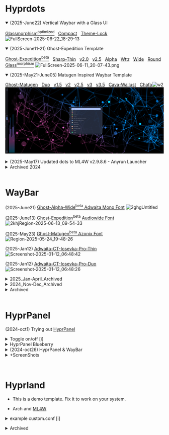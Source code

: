 # Hyprdots

<details open><summary>(2025-June22) Vertical Waybar with a Glass UI</summary>
<p>

[Glassmorphism<sup>optimized</sup>](https://github.com/j5onrf/dots/tree/main/waybar/May17-2025-Updates/themes/Ghostbar-Expedition/Ghost-Exp-Apha-Wttr/Alpha-Wide/Round/Glassmorphism) &nbsp; [Compact](https://github.com/j5onrf/dots/tree/main/waybar/May17-2025-Updates/themes/Ghostbar-Expedition/Ghost-Exp-Apha-Wttr/Alpha-Wide/Round/Glassmorphism/Compact) &nbsp; [Theme-Lock](https://github.com/j5onrf/dots/blob/main/waybar/May17-2025-Updates/themes/Ghostbar-Expedition/Ghost-Exp-Apha-Wttr/Alpha-Wide/Round/Glassmorphism/turn-off-matugen.sh/README.md)
![FullScreen-2025-06-22_18-29-13](https://github.com/user-attachments/assets/920115b3-c3bd-469c-a59f-00d6a28189b4)



</details>

<details open><summary>(2025-June11-21) Ghost-Expedition Template</summary>
<p>
 
[Ghost-Expedition<sup>beta</sup>](https://github.com/j5onrf/dots/tree/main/waybar/May17-2025-Updates/themes/Ghostbar-Expedition) &nbsp; [Sharp-Thin](https://github.com/j5onrf/dots/tree/main/waybar/May17-2025-Updates/themes/Ghostbar-Expedition/Ghost-Expedition-Thin) &nbsp; [v2.0](https://github.com/j5onrf/dots/tree/main/waybar/May17-2025-Updates/themes/Ghostbar-Expedition/Ghost-Exp-Thin-Min-v2.0) &nbsp; [v2.5](https://github.com/j5onrf/dots/tree/main/waybar/May17-2025-Updates/themes/Ghostbar-Expedition/Ghost-Exp-Thin-Min-v2.5) &nbsp; [Alpha](https://github.com/j5onrf/dots/tree/main/waybar/May17-2025-Updates/themes/Ghostbar-Expedition/Ghost-Exp-Alpha) &nbsp; [Wttr](https://github.com/j5onrf/dots/tree/main/waybar/May17-2025-Updates/themes/Ghostbar-Expedition/Ghost-Exp-Apha-Wttr) &nbsp; [Wide](https://github.com/j5onrf/dots/tree/main/waybar/May17-2025-Updates/themes/Ghostbar-Expedition/Ghost-Exp-Apha-Wttr/Alpha-Wide) &nbsp; [Round](https://github.com/j5onrf/dots/tree/main/waybar/May17-2025-Updates/themes/Ghostbar-Expedition/Ghost-Exp-Apha-Wttr/Alpha-Wide/Round) &nbsp; [Glass<sup>morphism</sup>](https://github.com/j5onrf/dots/tree/main/waybar/May17-2025-Updates/themes/Ghostbar-Expedition/Ghost-Exp-Apha-Wttr/Alpha-Wide/Round/Glassmorphism) 
![FullScreen-2025-06-11_20-07-43.png](https://raw.githubusercontent.com/j5onrf/dots/refs/heads/main/waybar/May17-2025-Updates/themes/Ghostbar-Expedition/FullScreen-2025-06-11_20-07-43.png#_uDarkdata-hpc=true&class=Box-sc-g0xbh4-0+fzFXnm)

</details>

<details open><summary>(2025-May21-June05) Matugen Inspired Waybar Template</summary>
<p>

[Ghost-Matugen](https://github.com/j5onrf/dots/tree/main/waybar/May17-2025-Updates/themes/Ghost-Modern-Matugen) &nbsp; [Duo](https://github.com/j5onrf/dots/tree/main/waybar/May17-2025-Updates/themes/Ghost-Modern-Matugen/Duotone) &nbsp; [v1.5](https://github.com/j5onrf/dots/tree/main/waybar/May17-2025-Updates/themes/Ghost-Modern-Matugen/%20%20%20%20v1.5) &nbsp; [v2](https://github.com/j5onrf/dots/tree/main/waybar/May17-2025-Updates/themes/Ghost-Modern-Matugen/v2) &nbsp; [v2.5](https://github.com/j5onrf/dots/tree/main/waybar/May17-2025-Updates/themes/Ghost-Modern-Matugen/v2.5) &nbsp; [v3](https://github.com/j5onrf/dots/tree/main/waybar/May17-2025-Updates/themes/Ghost-Modern-Matugen/v3) &nbsp; [v3.5](https://github.com/j5onrf/dots/tree/main/waybar/May17-2025-Updates/themes/Ghost-Modern-Matugen/v3.5) &nbsp; [Cava-Wallust](https://github.com/j5onrf/dots/tree/main/waybar/May17-2025-Updates/themes/Ghost-Modern-Matugen/Cava-Matugen)  &nbsp; [Chafa](https://github.com/j5onrf/dots/tree/main/waybar/May17-2025-Updates/themes/Ghost-Modern-Matugen/FastFetch/chafa)<img src="https://github.com/user-attachments/assets/9d4f4609-409d-4225-982f-94ab30bb8f5b" width="100" alt="w2">
![FullScreen-2025-05-21_14-32-31](https://raw.githubusercontent.com/j5onrf/dots/refs/heads/main/waybar/May17-2025-Updates/themes/Ghost-Modern-Matugen/FullScreen-2025-05-25_10-37-22.png#_uDarkdata-hpc=true&class=Box-sc-g0xbh4-0+fzFXnm)

</details>

<details><summary>(2025-May17) Updated dots to ML4W v2.9.8.6 - Anyrun Launcher</summary> 
<p>
 
[Dotfile-Updates](https://github.com/j5onrf/dots/tree/main/waybar/May17-2025-Updates) 
![FullScreen-2025-05-17_12-09-51.png](https://github.com/j5onrf/dots/blob/main/waybar/May17-2025-Updates/FullScreen-2025-05-17_12-09-51.png)
<br><br>
[Current-Rofi](https://github.com/j5onrf/dots/tree/main/waybar/May17-2025-Updates/Current_Rofi) 
![FullScreen-2025-05-17_rofi.png](https://github.com/j5onrf/dots/blob/main/waybar/May17-2025-Updates/Current_Rofi/FullScreen-2025-05-17_18-08-49.png)

</details>

<details><summary>Archived 2024</summary>
<p>

<details><summary>(2025-Jan29) Opensource Deepseek 🐋</summary> 
<p>
 
[Adwaita-CT-Iosevka-Pro-Thin<sup>*</sup>]([https://github.com/j5onrf/dots/tree/main/waybar/Ghost](https://github.com/j5onrf/dots/tree/main/waybar/EverforestV-Sidebar/Final-Release/workspaces%23rw/Color%20Schemes%20and%20Themes/Adwaita-Dark-Clock-Top/Updated_Version-2/Font%20Awesome%206%20Pro/Adwaita-CT-Iosevka-Pro-Thin)) 
![Screenshot-2025-01-29_14:04:08](https://raw.githubusercontent.com/j5onrf/dots/refs/heads/main/waybar/EverforestV-Sidebar/Final-Release/workspaces%23rw/Color%20Schemes%20and%20Themes/Adwaita-Dark-Clock-Top/Updated_Version-2/Font%20Awesome%206%20Pro/Adwaita-CT-Iosevka-Pro-Thin/Screenshot-2025-01-29_15%3A29%3A59.png)

</details>

<details><summary>(2025-Jan16) Ghost-Modern 👻</summary> 
<p>
 
[Ghost-Modern-White<sup>wip</sup>](https://github.com/j5onrf/dots/tree/main/waybar/Ghost) &nbsp; [Ghost-Modern<sup>wip</sup>](https://github.com/j5onrf/dots/tree/main/waybar/Ghost) 
![Screenshot-2025-01-17_14:04:08](https://raw.githubusercontent.com/j5onrf/dots/refs/heads/main/waybar/EverforestV-Sidebar/Final-Release/workspaces%23rw/Color%20Schemes%20and%20Themes/Adwaita-Dark-Clock-Top/Updated_Version-2/Font%20Awesome%206%20Pro/Adwaita-CT-Iosevka-Pro-Thin/Thin-Version-Three/Blk%26Red-v2/Ghost-red-v1/Ghost-Modern/Screenshot-2025-01-16_20%3A33%3A53.png)

</details>

<details><summary>(2025-Jan12) Font Awesome 6 Pro Thin :construction_worker:</summary> 
<p>

[Font Awesome 6 Pro Thin-3<sup>beta</sup>](https://github.com/j5onrf/dots/tree/main/waybar/EverforestV-Sidebar/Final-Release/workspaces%23rw/Color%20Schemes%20and%20Themes/Adwaita-Dark-Clock-Top/Updated_Version-2/Font%20Awesome%206%20Pro/Adwaita-CT-Iosevka-Pro-Thin/Thin-Version-Three)  &nbsp; 
 [Ghost<sup>beta</sup>](https://github.com/j5onrf/dots/tree/main/waybar/Ghost/Ghost)
![Screenshot-2025-01-16_14:04:08](https://github.com/user-attachments/assets/d87f28b6-94ff-4ac9-9d9b-e5c53ce0b3a9)
> border-radius: 0.2em = Modern, 0.4em = Round, 2em = Circle | size 24px - 34px tested

</details>

<details><summary>(2025-Jan05) Font Awesome 6 Pro :construction_worker:</summary> 
<p>

[Font Awesome 6 Pro<sup>beta</sup>](https://github.com/j5onrf/dots/tree/main/waybar/EverforestV-Sidebar/Final-Release/workspaces%23rw/Color%20Schemes%20and%20Themes/Adwaita-Dark-Clock-Top/Updated_Version-2/Font%20Awesome%206%20Pro)
![Screenshot-2025-01-05_13:02:22](https://github.com/user-attachments/assets/2a253afc-1cc0-412c-8ad6-b44fef31f33e)

</details>

<details><summary>(2025-Jan03) Adwaita-Iosevka-CT</summary> 
<p>

[style-Iosevka](https://github.com/j5onrf/dots/tree/main/waybar/EverforestV-Sidebar/Final-Release/workspaces%23rw/Color%20Schemes%20and%20Themes/Adwaita-Dark-Clock-Top/Updated_Version-2/Use-Any-Font/style-Iosevka)
![Screenshot-2025-01-03_17:51:58](https://github.com/user-attachments/assets/f9d850e5-e682-4599-b986-3066a2e14342)

</details>

<details><summary>(2024-Dec31) Weather Script <sup>curl wttr.in</sup></summary> 
<p>

['curl wttr.in' Kitty-Float-Script](https://github.com/j5onrf/dots/blob/main/scripts/weather-curl-wttr.in/Screenshot-2025-01-08_14%3A48%3A19.png)

</details>

<details><summary>(2024-Dec30) Adwaita-Dark-CT Updated_Version-2</summary> 
<p>

Adwaita-Dark-Clock-Top  [Updated_Version-2](https://github.com/j5onrf/dots/tree/main/waybar/EverforestV-Sidebar/Final-Release/workspaces%23rw/Color%20Schemes%20and%20Themes/Adwaita-Dark-Clock-Top/Updated_Version-2)
![Screenshot-2024-12-24_15:52:53](https://raw.githubusercontent.com/j5onrf/dots/refs/heads/main/waybar/EverforestV-Sidebar/Final-Release/workspaces%23rw/Color%20Schemes%20and%20Themes/Adwaita-Dark-Clock-Top/Updated_Version-2/Screenshot-2024-12-30_09%3A25%3A13.png)
[Pywal-Rofi-Dock-2](https://github.com/j5onrf/dots/tree/main/rofi/Rofi-Dock-2/Adwaita-Dark/Pywal-Version-HYDE-ML4W)
![Screenshot-2024-12-26_15:52:53](https://raw.githubusercontent.com/j5onrf/dots/refs/heads/main/waybar/EverforestV-Sidebar/Final-Release/workspaces%23rw/Color%20Schemes%20and%20Themes/Adwaita-Dark-Clock-Top/Updated_Version-2/Screenshot-2024-12-29_19%3A01%3A25.png)

</details>

<details><summary>(2024-Dec24) Adwaita-Dark-CT</summary> 
<p>

[Adwaita-Dark-Clock-Top](https://github.com/j5onrf/dots/tree/main/waybar/EverforestV-Sidebar/Final-Release/workspaces%23rw/Color%20Schemes%20and%20Themes/Adwaita-Dark-Clock-Top) 
![Screenshot-2024-12-24_15:52:53](https://raw.githubusercontent.com/j5onrf/dots/refs/heads/main/waybar/EverforestV-Sidebar/Final-Release/workspaces%23rw/Color%20Schemes%20and%20Themes/Adwaita-Dark-Clock-Top/Screenshot-2024-12-24_14%3A51%3A22.png)
[Adwaita-Dark-Rofi-Dock-2](https://github.com/j5onrf/dots/tree/main/rofi/Rofi-Dock-2/Adwaita-Dark) 
![Screenshot-2024-12-26_15:52:53](https://raw.githubusercontent.com/j5onrf/dots/refs/heads/main/rofi/Rofi-Dock-2/Adwaita-Dark/Screenshot-2024-12-26_19%3A44%3A26.png)

</details>

<details><summary>(2024-Dec18) Blueberry🫐<sup>2</sup></summary> 
<p>
  
[Blueberry-3](https://github.com/j5onrf/dots/tree/main/waybar/EverforestV-Sidebar/Final-Release/workspaces%23rw/Color%20Schemes%20and%20Themes/BlueBerry-RW/Blueberry-3-RW) 
![Screenshot-2024-12-18_16:27:27](https://github.com/user-attachments/assets/7bfc6a6f-c564-466b-a556-3d1c5050bf10)

[Blueberry-Clock-Top](https://github.com/j5onrf/dots/tree/main/waybar/EverforestV-Sidebar/Final-Release/workspaces%23rw/Color%20Schemes%20and%20Themes/BlueBerry-RW/Blueberry-RW-Clock-Top)
![Screenshot-2024-12-18_16:17:59](https://github.com/user-attachments/assets/c9ea25a3-8b6f-4c58-b523-8f05fafc1ffc)

</details>

<details><summary>(2024-Dec08) Catppuccin-Mocha🐈‍⬛ Rofi</summary> 
<p>

[Icons-Only-Dock-Catppuccin-Mocha.rasi](https://github.com/j5onrf/dots/tree/main/rofi/Icons-only-rofi-catppuchin-mocha/Version-Two)  (updated-12-12) &nbsp; Centered Workspaces# + Proton Calendar PWA
![Screenshot-2024-12-12_18:09:11](https://github.com/user-attachments/assets/9b7bcc88-b133-40cd-8eb2-f03282b29cca)
![Screenshot-2024-12-12_18:30:10](https://github.com/user-attachments/assets/b18d0c17-ac13-44b6-a299-f16a22d5229f)
</details>

<details><summary>(2024-Nov18) Nord🛡️ᛉᛟ Rofi</summary> 
<p>

[Version<sup>3</sup>](https://github.com/j5onrf/dots/tree/main/rofi/Nord/Harmonized%20Rofi%20Config%20for%20NordV-Sidebar/More-Styles/Version-3) (Nov-21-2024) &nbsp; [Icons Only Beta](https://github.com/j5onrf/dots/tree/main/rofi/Nord/Harmonized%20Rofi%20Config%20for%20NordV-Sidebar/More-Styles/Version-3/More-Styles) (Nov-23-2024)
![Screenshot-v3](https://github.com/user-attachments/assets/789cf25a-6a70-4c6d-a397-05aee67ecdb8)
![Screenshot-2024-11-23_13:54:58](https://raw.githubusercontent.com/j5onrf/dots/refs/heads/main/rofi/Nord/Harmonized%20Rofi%20Config%20for%20NordV-Sidebar/More-Styles/Version-3/More-Styles/Screenshot-2024-11-24_09%3A23%3A49.png)
</details>

<details><summary>(2024-Nov17) Nord🛡️ᛉᛟ SideBar</summary>
<p>
  
[ColorScheme](https://github.com/j5onrf/dots/tree/main/waybar/EverforestV-Sidebar/Final-Release) &nbsp; [Wall](https://github.com/j5onrf/walls/tree/main/Nord) 
![](https://raw.githubusercontent.com/j5onrf/dots/refs/heads/main/waybar/EverforestV-Sidebar/Final-Release/Color%20Schemes%20and%20Themes/NordVivid/Screenshot-2024-11-17_11%3A46%3A18.png)
![Screenshot-2024-11-18_13:20:39](https://github.com/user-attachments/assets/3c36599f-6827-4620-9212-f3df63e1007c)
</details>

<details><summary>(2024-Nov01) Everforest🌿 Rofi</summary>
<p>
  
[everforest.rasi](https://github.com/j5onrf/dots/tree/main/rofi/EverForest%20Rofi) &nbsp; [walls](https://github.com/j5onrf/walls/tree/main/EverForest/EverForest_Arch) 
![Screenshot-2024-11-01_23:56:26](https://github.com/user-attachments/assets/c02e5d51-7335-493a-bc13-623e78e70884)
</details>

<details><summary>(2024-oct31) Everforest-S🌿 colorscheme</summary>
<p>

![Screenshot-2024-10-31_16:32:25](https://github.com/user-attachments/assets/4c1015e5-00d2-464b-acdd-480ff516b1dd)

</details>

<details><summary>(2024-oct30) Blueberry-S🫐 Optional workspaces#rw</summary>
<p>

[workspaces#rw](https://github.com/j5onrf/dots/tree/main/waybar/Min-Blueberry/Sidebar/Alpha-release/workspaces%23rw)
![Screenshot-2024-10-30_15:16:53](https://github.com/user-attachments/assets/f83a791b-93d6-4fb8-b06b-da27ba1d2a3d)

</details>

<details><summary>(2024-oct29) Blueberry-S🫐 Optional 2nd button style</summary>
<p>

Optional [2nd button style](https://github.com/j5onrf/dots/tree/main/waybar/Min-Blueberry/Sidebar/Alpha-release/Button-Style-2)
![Screenshot-2024-10-29_19:23:06](https://github.com/user-attachments/assets/b8109956-689d-4ca7-b20b-426421163b08)

</details>

<details><summary>(2024-oct28) Blueberry-S🫐 workflow & gtk 47</summary>
<p>

![Screenshot-2024-10-28_21:28:43](https://github.com/user-attachments/assets/879c4de9-4d82-42ee-9504-a54a3743443d)

</details>

<details><summary>(2024-oct31) Blueberry🫐 Rofi</summary>
<p>
 
[quick-simple-blueberry-rofi](https://github.com/j5onrf/dots/tree/main/rofi/Blueberry%20Rofi) 
Use [Rofi-Launcher](https://github.com/j5onrf/dots/tree/main/rofi/Rofi-Launcher) to have multi rofi

</details>

<details><summary>+ScreenShots</summary>
<p>

Hyprland [Screenshot Archive](https://github.com/j5onrf/dots/blob/main/waybar/Screenshot%20Archive/Screenshots.md)
```diff
https://github.com/j5onrf/dots/blob/main/waybar/Screenshot%20Archive/Screenshots.md
```

</p>
</details>
</details>
</details>
</details>
</details>
</details>
</details>
</details>
</details>
<br>

# WayBar

(2025-June21) [Ghost-Alpha-Wide<sup>beta</sup> Adwaita Mono Font](https://github.com/j5onrf/dots/tree/main/waybar/May17-2025-Updates/themes/Ghostbar-Expedition/Ghost-Exp-Apha-Wttr/Alpha-Wide) 
![2ghgUntitled](https://github.com/user-attachments/assets/b113af19-e5d2-4894-997f-c04f5878d97a)

(2025-June13) [Ghost-Expedition<sup>beta</sup> Audiowide Font](https://github.com/j5onrf/dots/tree/main/waybar/May17-2025-Updates/themes/Ghostbar-Expedition) 
![2khjRegion-2025-06-13_09-54-33](https://github.com/user-attachments/assets/fed4ac1e-1072-49bc-9faa-dcdbe5a836e5)

(2025-May23) [Ghost-Matugen<sup>beta</sup> Azonix Font](https://github.com/j5onrf/dots/tree/main/waybar/May17-2025-Updates/themes/Ghost-Modern-Matugen) 
![Region-2025-05-24_19-48-26](https://github.com/user-attachments/assets/ea7651fa-4014-41c8-9b5f-cff26bd6f868) 

(2025-Jan12) [Adwaita-CT-Iosevka-Pro-Thin](https://github.com/j5onrf/dots/tree/main/waybar/EverforestV-Sidebar/Final-Release/workspaces%23rw/Color%20Schemes%20and%20Themes/Adwaita-Dark-Clock-Top/Updated_Version-2/Font%20Awesome%206%20Pro/Adwaita-CT-Iosevka-Pro-Thin)
![Screenshot-2025-01-12_06:48:42](https://github.com/user-attachments/assets/d0104364-df84-4b22-b3a2-1e752c232ae0)

(2025-Jan12) [Adwaita-CT-Iosevka-Pro-Duo](https://github.com/j5onrf/dots/tree/main/waybar/EverforestV-Sidebar/Final-Release/workspaces%23rw/Color%20Schemes%20and%20Themes/Adwaita-Dark-Clock-Top/Updated_Version-2/Font%20Awesome%206%20Pro/Adwaita-CT-Iosevka-Pro-Duo)
![Screenshot-2025-01-12_06:48:26](https://github.com/user-attachments/assets/6fd773e0-98b4-463c-a8d2-369a34be8ef7)

<details><summary>2025_Jan-April_Archived</summary>
<p>

(2025-Jan16) [Ghost-Modern<sup>beta</sup>](https://github.com/j5onrf/dots/tree/main/waybar/Ghost) 
![Ghost-Modern-White](https://github.com/user-attachments/assets/c59f6e18-dfe8-45b0-9961-097e4a36023a)
![Ghost-Modern](https://github.com/user-attachments/assets/f0d0f629-cbd7-4c3e-a762-67666a99905e)

(2025-Jan14) [Ghost<sup>beta</sup>](https://github.com/j5onrf/dots/tree/main/waybar/Ghost/Ghost) 
![Screenshot-2025-01-14_12:55:34](https://github.com/user-attachments/assets/f83d002f-18fb-4fe7-a09a-847552182d7e)

(2025-Jan12) [Blk&Wht-CT-Iosevka-Pro-Thin-3<sup>beta</sup>](https://github.com/j5onrf/dots/tree/main/waybar/EverforestV-Sidebar/Final-Release/workspaces%23rw/Color%20Schemes%20and%20Themes/Adwaita-Dark-Clock-Top/Updated_Version-2/Font%20Awesome%206%20Pro/Adwaita-CT-Iosevka-Pro-Thin/Thin-Version-Three/Blk%26White-No-Red) <sup>discontinued</sup>
![Screenshot-2025-01-12_06:42:42](https://github.com/user-attachments/assets/f3a41655-e95b-46be-81ee-709b27051435)
</details>

<details><summary>2024_Nov-Dec_Archived</summary>
<p>

(2024-Dec14) [Blueberry<sup>2</sup>](https://github.com/j5onrf/dots/tree/main/waybar/EverforestV-Sidebar/Final-Release/workspaces%23rw/Color%20Schemes%20and%20Themes/BlueBerry-RW) 
![BlueBerry-top3](https://github.com/user-attachments/assets/3c4e2df1-dc45-4290-a3f9-051c347bb9bf)

(2024-Dec06) [Catppuccin-Mocha #RW](https://github.com/j5onrf/dots/tree/main/waybar/EverforestV-Sidebar/Final-Release/workspaces%23rw/Color%20Schemes%20and%20Themes) (updated-12-10)
![catpp2](https://github.com/user-attachments/assets/bd6b609b-2bc3-4129-a9a3-7f010bb26eb6)

(2024-Dec06) [Gruvbox-Dark #RW](https://github.com/j5onrf/dots/tree/main/waybar/EverforestV-Sidebar/Final-Release/workspaces%23rw/Color%20Schemes%20and%20Themes) (updated-12-10)
![gruv3](https://github.com/user-attachments/assets/f3e42031-712e-4c79-b997-6533fe8eaa50)

(2024-Dec05) [Material-Design-Dark #RW](https://github.com/j5onrf/dots/tree/main/waybar/EverforestV-Sidebar/Final-Release/workspaces%23rw/Color%20Schemes%20and%20Themes) (updated-12-10)
![mdd](https://github.com/user-attachments/assets/37673f12-8a86-4a80-a3a3-65d6ebe19928)

(2024-nov17) NordV-Sidebar [Dots](https://github.com/j5onrf/dots/tree/main/waybar/EverforestV-Sidebar/Final-Release)
![nord-shot](https://github.com/user-attachments/assets/ec814964-33dc-4407-bf6f-9d04889acf71)

(2024-nov10) EverforestV-Sidebar [Final-Release Dots](https://github.com/j5onrf/dots/tree/main/waybar/EverforestV-Sidebar/Final-Release)
![Unsaved Image 11](https://github.com/user-attachments/assets/7d8ef481-b053-495e-97fa-69d83d35a29d)
</details>

<details><summary>Archived</summary>
<p>

(2024-nov03) EverforestV-Sidebar(updated-11-06)
![EverforestV-Sidebar-Minwidth2](https://github.com/user-attachments/assets/5eba6fd5-8aad-4052-9d96-28e843239414)
(2024-nov02) Everforest-S (updates-11-02)
![Sidebar_EF_02](https://github.com/user-attachments/assets/8b169fd0-27a2-46ce-a0e5-f6fc8c2bf9ef)
(2024-oct25) Blueberry-S [dots sidebar](https://github.com/j5onrf/dots/tree/main/waybar/Min-Blueberry/Sidebar) (updates-10-30)
![Screenshot-2024-10-26_09:30:052](https://github.com/user-attachments/assets/134ddb7a-edbe-420d-be89-5cf93cfdcb1e)
(2024-oct23) Blueberry [dots](https://github.com/j5onrf/dots/tree/main/waybar/Min-Blueberry)
![Screenshot-2024-10-22_18:10:23](https://github.com/user-attachments/assets/1678306d-1d1b-4a26-8fc8-e595b041e62b)
![Screenshot-2024-10-23_11:08:38](https://github.com/user-attachments/assets/aec7baec-f876-4df5-979d-0e32bb479380)
onedark-pixel
![Screenshot-2024-10-14_06:48:44](https://github.com/user-attachments/assets/29332da7-133b-427d-9d94-b57c46a039dd)
everforest
![Screenshot-2024-10-16_14:28:16](https://github.com/user-attachments/assets/4b1fb625-b818-4f1b-97ee-dc3dbd0c34ed)
gruv
![Screenshot-2024-10-16_17:23:34](https://github.com/user-attachments/assets/e3832c87-3ed8-4bd0-9fe1-2258e80290f4)

<details><summary>Archived</summary>
<p>

(2024-oct14) Min-Hyprtidy [dots](https://github.com/j5onrf/dots/tree/main/waybar/Min-Hyprtidy)
![Screenshot-2024-10-14_15:13:50](https://github.com/user-attachments/assets/48a256de-b979-49d9-8912-c2c4be1d33d0)

(2024-oct9) Min-Hyprclean 
![Screenshot-2024-10-09_08:59:42](https://github.com/user-attachments/assets/68e0ae88-b51d-46d4-8040-39a87f8578f4)

(2024-sep29) Min-Hyprnome 
![Screenshot-2024-09-28_14:16:32](https://github.com/user-attachments/assets/1a9a744f-90b9-4a2e-9f90-a4d97d31be1f)

(2024-sep28) Min-Modern<sup>2</sup>
![Screenshot-2024-09-27_12:39:19](https://github.com/user-attachments/assets/b73806fb-602b-4812-b628-77883e80a278)
![Screenshot-2024-09-28_10:11:39](https://github.com/user-attachments/assets/47f2df57-cc1e-481b-9384-58412e8c3af7)

(2024-sep25) Min-Modern 
![Screenshot-2024-09-25_11:57:23](https://github.com/user-attachments/assets/d4c37518-fe92-4841-84c0-51f421986f61)

(2024-sep22) Min-Monstr 
![Screenshot-2024-09-21_10:38:37](https://github.com/user-attachments/assets/a7af54b7-3288-4c38-8272-f217c2a3921d)
![Screenshot-2024-09-22_17:16:32](https://github.com/user-attachments/assets/2d673ff2-6801-4b40-a18b-cd171a85e8f9)

<details><summary>Archived sep2024</summary>
<p>
  
[ml4w-min-j5][rubik-font] (2024-sep) [dots-released](https://github.com/j5onrf/dots/tree/main/waybar/ml4w-min-j5)
![Screenshot-2024-09-13_08:04:12](https://github.com/user-attachments/assets/f48a4b73-7ac4-41b3-8639-388769214b29)
[gnome-extension-power]
![Screenshot-2024-09-14_07:49:163](https://github.com/user-attachments/assets/8b03d066-3c46-41dc-84d5-7b119fd36071)
[minimal-plus-function][group-sliders]
![minimal-plus-function](https://github.com/user-attachments/assets/4a129265-c715-4909-a86a-911fa3adcf10)
["hyprland/workspaces#rw" icons rewrite from] [Jakoolit dots](https://github.com/j5onrf/dots/tree/main/waybar/hyprland/workspaces%23rw%20icons%20rewrite%20from%20Jakoolit%20dots)
![Screenshot-2024-09-09_11:20:01](https://github.com/user-attachments/assets/54fa7009-d4e5-4306-845e-66c29e5c5067)

</p>
</details>
</details>
</details>
<br>

# HyprPanel

(2024-oct1) Trying out [HyprPanel](https://www.reddit.com/r/unixporn/comments/1frzwbx/hyprland_hyprpanel_w_25_new_themes_20_prebuilt/#lightbox)

<details><summary>Toggle on/off [i]</summary>
<p>

```
bind = $mainMod, H, exec, agsv1 -t bar-0 # Toggle Hyprpanel
bind = $mainMod, C, exec, ~/.config/waybar/toggle.sh # Toggle WayBar
```

</p>

</details>

<details><summary>HyprPanel Blueberry</summary> 
<p>

(2024-oct27) Blueberry [HyprPanel <sup>theme</sup>](https://github.com/j5onrf/dots/tree/main/HyprPanel) & [Wallpapers](https://github.com/j5onrf/walls/tree/main/Blueberry/Blueberry-Arch-Blur)
![Screenshot-2024-10-27_13:17:04](https://github.com/user-attachments/assets/5f92cc50-62c7-46c3-ac23-81b716305b8c)

</details>

<details><summary>(2024-oct26) HyprPanel & WayBar</summary> 
  
![Screenshot-2024-10-27_18:21:11](https://github.com/user-attachments/assets/851678ef-a440-469e-b485-867240ebf268)

<p>

</details>

<details><summary>+ScreenShots</summary>
<p>

(2024-oct27) HyprPanel & WayBar
![Screenshot-2024-10-27_16:35:55](https://github.com/user-attachments/assets/f0cdebe9-56e6-4e46-b400-a07b801838e0)

<details><summary>+ScreenShots</summary>
<p>
  
HyprPanel & Waybar [Screenshot Archive](https://github.com/j5onrf/dots/blob/main/waybar/Screenshot%20Archive%202/Screenshots2.md)
```diff
https://github.com/j5onrf/dots/blob/main/waybar/Screenshot%20Archive%202/Screenshots2.md
```
</details>
</details>
</details>
</details>
</details>
</details></p>
<br>


# Hyprland

  - This is a demo template. Fix it to work on your system.

  - Arch and [ML4W](https://github.com/mylinuxforwork/dotfiles)

 <details><summary>example custom.conf [i]</summary>
<p>
  
```
# Updated May 17, 2025

# Waybar
bind = $mainMod, W, exec,  ~/.config/waybar/launch.sh # Relaunch Waybar
bind = $mainMod, C, exec, ~/.config/waybar/toggle.sh # Toggle waybar

# terminals
bind = $mainMod, S, exec, kitty # Open the terminal
bind = $mainMod, D, exec, alacritty # Open the terminal

# Rofi
bind = $mainMod, R, exec, zsh "$HOME/.config/rofi/bin/launcher"
# bind = $mainMod, R, exec, pkill rofi || rofi -show drun -replace -i

# screenshot 
# Fast screenshot using grim and slurp (via wrapper script)
bind = , Print, exec, ~/.config/hypr/scripts/fast_screenshot.sh
bind = SHIFT, Print, exec, ~/.config/hypr/scripts/fast_screenshot_full.sh

# kill hard
bind = $mainMod SHIFT, X, exec, notify-send -u critical -t 3000 "Kill" "Click any window kill it" & hyprctl kill

# org.gnome.Weather App floating
windowrulev2 = float,class:^(org.gnome.Weather)$
windowrulev2 = size 1100 900,class:^(org.gnome.Weather)$

# Window rules for the terminal running curl wttr.in
windowrulev2 = float, class:^(wttr-floating)$
windowrulev2 = size 1300 950, class:^(wttr-floating)$

# Proton-Calendar-PWM
windowrulev2 = float,class:^(brave-ojibjkjikcpjonjjngfkegflhmffeemk-Default)$
windowrulev2 = size 1100 800,class:^(brave-ojibjkjikcpjonjjngfkegflhmffeemk-Default)$

# keepassxc App floating
windowrulev2 = float,class:^(org.keepassxc.KeePassXC)$
windowrulev2 = size 1300 1100,class:^(org.keepassxc.KeePassXC)$

# Startup
exec-once = ~/.config/rofi/bin/launcher

# Anyrun
bind = $mainMod, SPACE, exec, anyrun

# Cava binding kitty font-size & #rw class
bind = $mainMod, Z, exec, kitty --class CavaVisualizer -o font_size=6 -e $HOME/.config/hypr/scripts/run_themed_cava.sh

# kew music player
bind = $mainMod, K, exec, kitty --class "KewMusicPlayer" kew

```

</p>
</details>

</p>
</details>

</p>
</details>

<details><summary>Archived</summary>
<p>

# Full WayBar Scroll

### Left -center scrolls workspaces. Right center- scrolls volume
  
  - Tips! Customize scroll in modules.json/config - 'persistent-workspaces' - 'pulseaudio' 'format:'

<details><summary>example [i]</summary>
<p>
  
# High Function
### Faster access to workspaces & volume - [example.conf](https://github.com/j5onrf/dots/tree/main/waybar/example-full-waybar-scroll)

[gnome-extension-power]
![Screenshot-2024-09-14_07:49:163](https://github.com/user-attachments/assets/8b03d066-3c46-41dc-84d5-7b119fd36071)

[minimal-plus-function][group-sliders]
![minimal-plus-function](https://github.com/user-attachments/assets/4a129265-c715-4909-a86a-911fa3adcf10)

["hyprland/workspaces#rw" icons rewrite from] [Jakoolit dots](https://github.com/j5onrf/dots/tree/main/waybar/hyprland/workspaces%23rw%20icons%20rewrite%20from%20Jakoolit%20dots)
![Screenshot-2024-09-09_11:20:01](https://github.com/user-attachments/assets/54fa7009-d4e5-4306-845e-66c29e5c5067)

</p>
</details>



